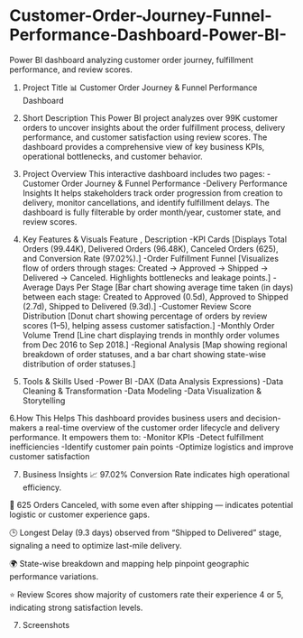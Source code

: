 # Customer-Order-Journey-Funnel-Performance-Dashboard-Power-BI-
Power BI dashboard analyzing customer order journey, fulfillment performance, and review scores.

1. Project Title
📊 Customer Order Journey & Funnel Performance Dashboard

2. Short Description
This Power BI project analyzes over 99K customer orders to uncover insights about the order fulfillment process, delivery performance, and customer satisfaction using review scores. The dashboard provides a comprehensive view of key business KPIs, operational bottlenecks, and customer behavior.

3. Project Overview
This interactive dashboard includes two pages:
-Customer Order Journey & Funnel Performance
-Delivery Performance Insights
It helps stakeholders track order progression from creation to delivery, monitor cancellations, and identify fulfillment delays. The dashboard is fully filterable by order month/year, customer state, and review scores.

4.  Key Features & Visuals
Feature  ,	Description
-KPI Cards	[Displays Total Orders (99.44K), Delivered Orders (96.48K), Canceled Orders (625), and Conversion Rate (97.02%).]
-Order Fulfillment Funnel	[Visualizes flow of orders through stages: Created → Approved → Shipped → Delivered → Canceled. Highlights bottlenecks and leakage points.]
-Average Days Per Stage	[Bar chart showing average time taken (in days) between each stage: Created to Approved (0.5d), Approved to Shipped (2.7d), Shipped to Delivered (9.3d).]
-Customer Review Score Distribution	[Donut chart showing percentage of orders by review scores (1–5), helping assess customer satisfaction.]
-Monthly Order Volume Trend	[Line chart displaying trends in monthly order volumes from Dec 2016 to Sep 2018.]
-Regional Analysis	[Map showing regional breakdown of order statuses, and a bar chart showing state-wise distribution of order statuses.]

5.  Tools & Skills Used
-Power BI
-DAX (Data Analysis Expressions)
-Data Cleaning & Transformation
-Data Modeling
-Data Visualization & Storytelling

6.How This Helps
This dashboard provides business users and decision-makers a real-time overview of the customer order lifecycle and delivery performance. It empowers them to:
-Monitor KPIs
-Detect fulfillment inefficiencies
-Identify customer pain points
-Optimize logistics and improve customer satisfaction

7.  Business Insights
📈 97.02% Conversion Rate indicates high operational efficiency.

🚫 625 Orders Canceled, with some even after shipping — indicates potential logistic or customer experience gaps.

🕒 Longest Delay (9.3 days) observed from “Shipped to Delivered” stage, signaling a need to optimize last-mile delivery.

🌍 State-wise breakdown and mapping help pinpoint geographic performance variations.

⭐ Review Scores show majority of customers rate their experience 4 or 5, indicating strong satisfaction levels.

7. Screenshots
   



